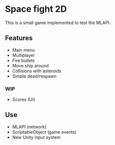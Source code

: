 # Space fight 2D

This is a small game implemented to test the MLAPI.

## Features

- Main menu
- Multiplayer
- Fire bullets
- Move ship around
- Collisions with asteroids
- Simple dead/respawn


### WIP

- Scores (UI)


## Use

- MLAPI (network)
- ScriptableObject (game events)
- New Unity input system 
